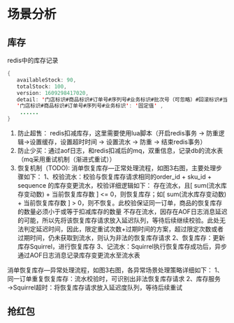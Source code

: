 # 场景分析
## 库存
redis中的库存记录
```java
{
   availableStock: 90,
   totalStock: 100,
   version: 1609298417020,
   detail: '门店标识#商品标识#订单号#序列号#业务标识#批次号（可忽略）#回滚标识#当前时间#总库存#库存版本号#变化前库存#变化后库存',
   '门店标识#商品标识#订单号#序列号#业务标识': '固定值' ,
    ......
}
```
1. 防止超售： redis扣减库存，这里需要使用lua脚本（开启redis事务 -> 防重逻辑->设置缓存，设置超时时间 -> 设置流水 -> 防重 -> 结束redis事务）
2. 防止少买：通过aof日志，和redis扣减后的mq，双重信息，记录db的流水表（mq采用重试机制（渐进式重试））
3. 恢复机制（TODO):
消单恢复库存—正常处理流程，如图3右图，主要处理步骤如下：
  1、校验流水：校验与恢复库存请求相同的order_id + sku_id + sequence 的库存变更流水，校验详细逻辑如下：
      存在流水，且[ sum(流水库存变动数) + 当前恢复库存数 ] <=  0，则恢复库存；如[ sum(流水库存变动数) + 当前恢复库存数 ] >  0，则不恢复。此校验保证同一订单，商品的恢复库存的数量必须小于或等于扣减库存的数量
      不存在流水，因存在AOF日志消息延迟的可能，所以先将该恢复库存请求放入延迟队列，等待后续继续校验。此处无法判定延迟时间，因此，限定重试次数+过期时间的方案，超过限定次数或者过期时间，仍未获取到流水，则认为非法的恢复库存请求
  2、恢复库存：更新库存Squirrel，进行恢复库存
  3、记流水：Squirrel执行恢复库存成功后，异步通过AOF日志消息记录库存变更流水至流水表

消单恢复库存—异常处理流程，如图3右图，各异常场景处理策略详细如下：
1、同一订单重复恢复库存：流水校验时，可识别出非法恢复库存请求
2、库存服务→Squirrel超时：将恢复库存请求放入延迟度队列，等待后续重试



## 抢红包



